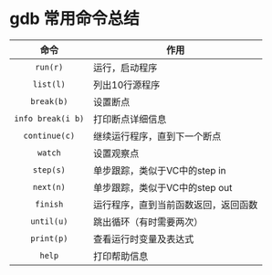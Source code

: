 # gdb 常用命令总结

| 命令 | 作用|
| :---: | ----|
| `run(r)`| 运行，启动程序
| `list(l)`| 列出10行源程序
|`break(b)`|设置断点
| `info break(i b)`|打印断点详细信息
| `continue(c)`|继续运行程序，直到下一个断点
| `watch`| 设置观察点
|`step(s)`|单步跟踪，类似于VC中的step in
|`next(n)`| 单步跟踪，类似于VC中的step out
| `finish` |运行程序，直到当前函数返回，返回函数
| `until(u)`| 跳出循环（有时需要两次）
| `print(p)`| 查看运行时变量及表达式
| `help`|打印帮助信息
